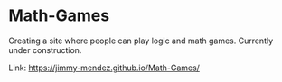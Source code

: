 # Math-Games

Creating a site where people can play logic and math games. Currently under construction.

Link: https://jimmy-mendez.github.io/Math-Games/
